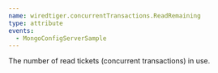 ```yaml
---
name: wiredtiger.concurrentTransactions.ReadRemaining
type: attribute
events:
  - MongoConfigServerSample
---
```


The number of read tickets (concurrent transactions) in use.